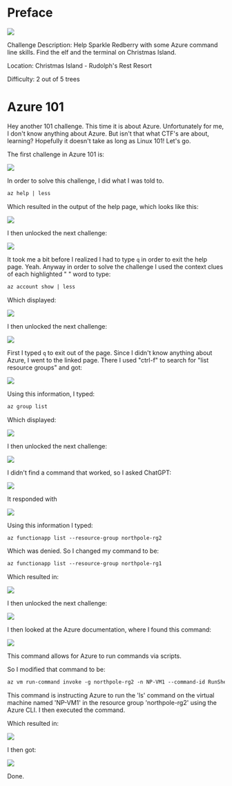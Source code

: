 # Preface
![](../images/Azure-101.jpg)

Challenge Description: Help Sparkle Redberry with some Azure command line skills. Find the elf and the terminal on Christmas Island.

Location: Christmas Island - Rudolph's Rest Resort

Difficulty: 2 out of 5 trees





# Azure 101
Hey another 101 challenge. This time it is about Azure. Unfortunately for me, I don't know anything about Azure. But isn't that what CTF's are about, learning? Hopefully it doesn't take as long as Linux 101! Let's go.

The first challenge in Azure 101 is:

![](../images/Azure-101-part-1.png)

In order to solve this challenge, I did what I was told to. 

```txt
az help | less
```

Which resulted in the output of the help page, which looks like this:

![](../images/Azure-101-output1.jpg)

I then unlocked the next challenge:

![](../images/Azure-101-part-2.png)

It took me a bit before I realized I had to type `q` in order to exit the help page. Yeah. Anyway in order to solve the challenge I used the context clues of each highlighted " " word to type:

```txt
az account show | less
```

Which displayed:

![](../images/Azure-101-output2.jpg)

I then unlocked the next challenge:

![](../images/Azure-101-part-3.png)

First I typed `q` to exit out of the page. Since I didn't know anything about Azure, I went to the linked page. There I used "ctrl-f" to search for "list resource groups" and got:

![](../images/Azure-101-part4.jpg)

Using this information, I typed: 

```txt
az group list
```

Which displayed:

![](../images/Azure-101-output3.jpg)

I then unlocked the next challenge:

![](../images/Azure-101-part-5.png)

I didn't find a command that worked, so I asked ChatGPT:

![](../images/Azure-101-part-7.png)

It responded with

![](../images/Azure-101-part-8.png)

Using this information I typed:

```txt
az functionapp list --resource-group northpole-rg2
```
Which was denied. So I changed my command to be:
```txt
az functionapp list --resource-group northpole-rg1
```
Which resulted in:

![](../images/Azure-101-output4.jpg)

I then unlocked the next challenge:

![](../images/Azure-101-part-9.png)

I then looked at the Azure documentation, where I found this command:

![](../images/Azure-101-part-13.png)

This command allows for Azure to run commands via scripts.

So I modified that command to be:
```txt
az vm run-command invoke -g northpole-rg2 -n NP-VM1 --command-id RunShellScript --scripts 'ls'
```
This command is instructing Azure to run the 'ls' command on the virtual machine named 'NP-VM1' in the resource group 'northpole-rg2' using the Azure CLI. I then executed the command.

Which resulted in:

![](../images/Azure-101-part-15.png)

I then got:

![](../images/Azure-101-part-16.png)

Done.




